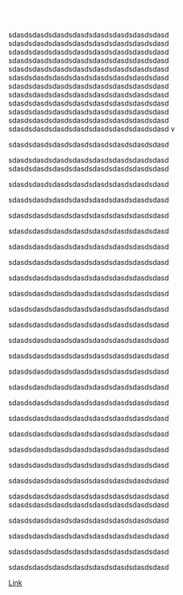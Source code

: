 # <a name="title" style="color: white">Title</a>

sdasdsdasdsdasdsdasdsdasdsdasdsdasdsdasd
sdasdsdasdsdasdsdasdsdasdsdasdsdasdsdasd
sdasdsdasdsdasdsdasdsdasdsdasdsdasdsdasd
sdasdsdasdsdasdsdasdsdasdsdasdsdasdsdasd
sdasdsdasdsdasdsdasdsdasdsdasdsdasdsdasd
sdasdsdasdsdasdsdasdsdasdsdasdsdasdsdasd
sdasdsdasdsdasdsdasdsdasdsdasdsdasdsdasd
sdasdsdasdsdasdsdasdsdasdsdasdsdasdsdasd
sdasdsdasdsdasdsdasdsdasdsdasdsdasdsdasd
sdasdsdasdsdasdsdasdsdasdsdasdsdasdsdasd
sdasdsdasdsdasdsdasdsdasdsdasdsdasdsdasd
sdasdsdasdsdasdsdasdsdasdsdasdsdasdsdasd
v

sdasdsdasdsdasdsdasdsdasdsdasdsdasdsdasd

sdasdsdasdsdasdsdasdsdasdsdasdsdasdsdasd
sdasdsdasdsdasdsdasdsdasdsdasdsdasdsdasd

sdasdsdasdsdasdsdasdsdasdsdasdsdasdsdasd

sdasdsdasdsdasdsdasdsdasdsdasdsdasdsdasd

sdasdsdasdsdasdsdasdsdasdsdasdsdasdsdasd

sdasdsdasdsdasdsdasdsdasdsdasdsdasdsdasd

sdasdsdasdsdasdsdasdsdasdsdasdsdasdsdasd

sdasdsdasdsdasdsdasdsdasdsdasdsdasdsdasd

sdasdsdasdsdasdsdasdsdasdsdasdsdasdsdasd

sdasdsdasdsdasdsdasdsdasdsdasdsdasdsdasd

sdasdsdasdsdasdsdasdsdasdsdasdsdasdsdasd

sdasdsdasdsdasdsdasdsdasdsdasdsdasdsdasd

sdasdsdasdsdasdsdasdsdasdsdasdsdasdsdasd


sdasdsdasdsdasdsdasdsdasdsdasdsdasdsdasd

sdasdsdasdsdasdsdasdsdasdsdasdsdasdsdasd

sdasdsdasdsdasdsdasdsdasdsdasdsdasdsdasd

sdasdsdasdsdasdsdasdsdasdsdasdsdasdsdasd


sdasdsdasdsdasdsdasdsdasdsdasdsdasdsdasd

sdasdsdasdsdasdsdasdsdasdsdasdsdasdsdasd


sdasdsdasdsdasdsdasdsdasdsdasdsdasdsdasd

sdasdsdasdsdasdsdasdsdasdsdasdsdasdsdasd


sdasdsdasdsdasdsdasdsdasdsdasdsdasdsdasd

sdasdsdasdsdasdsdasdsdasdsdasdsdasdsdasd
sdasdsdasdsdasdsdasdsdasdsdasdsdasdsdasd

sdasdsdasdsdasdsdasdsdasdsdasdsdasdsdasd

sdasdsdasdsdasdsdasdsdasdsdasdsdasdsdasd

sdasdsdasdsdasdsdasdsdasdsdasdsdasdsdasd


sdasdsdasdsdasdsdasdsdasdsdasdsdasdsdasd

[Link](#title)